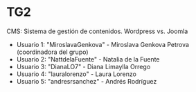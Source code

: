 # TG2
CMS: Sistema de gestión de contenidos. Wordpress vs. Joomla

* Usuario 1: "MiroslavaGenkova" - Miroslava Genkova Petrova (coordinadora del grupo)
* Usuario 2: "NattdelaFuente" - Natalia de la Fuente
* Usuario 3: "DianaLO7" - Diana Limaylla Orrego
* Usuario 4: "lauralorenzo" - Laura Lorenzo
* Usuario 5: "andresrsanchez" - Andrés Rodríguez
